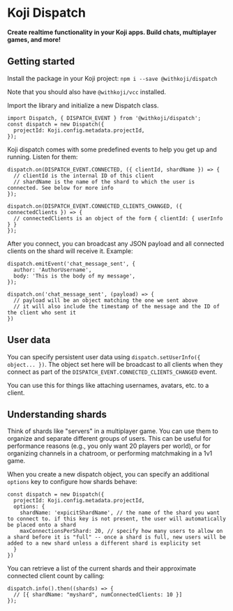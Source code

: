 # Koji Dispatch
**Create realtime functionality in your Koji apps. Build chats, multiplayer games, and more!**

## Getting started

Install the package in your Koji project:
`npm i --save @withkoji/dispatch`

Note that you should also have `@withkoji/vcc` installed.

Import the library and initialize a new Dispatch class.
```
import Dispatch, { DISPATCH_EVENT } from '@withkoji/dispatch';
const dispatch = new Dispatch({
  projectId: Koji.config.metadata.projectId,
});
```

Koji dispatch comes with some predefined events to help you get up and running. Listen for them:

```
dispatch.on(DISPATCH_EVENT.CONNECTED, ({ clientId, shardName }) => {
  // clientId is the internal ID of this client
  // shardName is the name of the shard to which the user is connected. See below for more info
});

dispatch.on(DISPATCH_EVENT.CONNECTED_CLIENTS_CHANGED, ({ connectedClients }) => {
  // connectedClients is an object of the form { clientId: { userInfo } }
});
```

After you connect, you can broadcast any JSON payload and all connected clients on the shard will receive it. Example:

```
dispatch.emitEvent('chat_message_sent', {
  author: 'AuthorUsername',
  body: 'This is the body of my message',
});

dispatch.on('chat_message_sent', (payload) => {
  // payload will be an object matching the one we sent above
  // it will also include the timestamp of the message and the ID of the client who sent it
})
```

## User data

You can specify persistent user data using `dispatch.setUserInfo({ object... })`. The object set here will be broadcast to all clients when they connect as part of the `DISPATCH_EVENT.CONNECTED_CLIENTS_CHANGED` event.

You can use this for things like attaching usernames, avatars, etc. to a client.

## Understanding shards

Think of shards like "servers" in a multiplayer game. You can use them to organize and separate different groups of users. This can be useful for performance reasons (e.g., you only want 20 players per world), or for organizing channels in a chatroom, or performing matchmaking in a 1v1 game.

When you create a new dispatch object, you can specify an additional `options` key to configure how shards behave:
```
const dispatch = new Dispatch({
  projectId: Koji.config.metadata.projectId,
  options: {
    shardName: 'expicitShardName', // the name of the shard you want to connect to. if this key is not present, the user will automatically be placed onto a shard
    maxConnectionsPerShard: 20, // specify how many users to allow on a shard before it is "full" -- once a shard is full, new users will be added to a new shard unless a different shard is explicity set
  }
})
```

You can retrieve a list of the current shards and their approximate connected client count by calling:
```
dispatch.info().then((shards) => {
  // [{ shardName: "myshard", numConnectedClients: 10 }]
});
```
